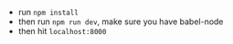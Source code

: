  - run `npm install`
 - then run `npm run dev`, make sure you have babel-node
 - then hit `localhost:8000`
